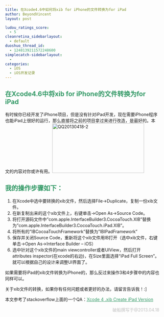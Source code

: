 ```yaml
---
title: 在Xcode4.6中如何将xib for iPhone的文件转换为for iPad
author: BeyondVincent
layout: post

ludou_ratings_score:
  - 5
cleanretina_sidebarlayout:
  - default
duoshuo_thread_id:
  - 1248139211572248600
simplecatch-sidebarlayout:
  - 
categories:
  - iOS
  - iOS开发记录
---
```

## **<span style="color: #339966;">在Xcode4.6中将xib for iPhone的文件转换为for iPad</span>**

有时候你已经开发了iPhone项目，但是没有针对iPad开发，现在需要iPhone程序也能iPad上很好的运行，那么直接将之前的项目拿过来进行改造，是最好的。本文的内容对你或许有用。[<img class="alignright size-medium wp-image-372" alt="QQ20130418-2" src="http://beyondvincent.com/wp-content/uploads/2013/04/QQ20130418-2-300x162.png" width="300" height="162" />][1]

## **<span style="color: #339966;">我的操作步骤如下：</span>**

1.  在Xcode中选中要转换的xib文件，然后选择File->Duplicate，复制一份xib文件。
2.  在新复制出来的这个xib文件上，右键单击->Open As->Source Code。
3.  将打开源码文件中&#8221;com.apple.InterfaceBuilder3.CocoaTouch.XIB&#8221;替换为&#8221;com.apple.InterfaceBuilder3.CocoaTouch.iPad.XIB&#8221;。
4.  将所有的&#8221;IBCocoaTouchFramework&#8221;替换为&#8221;IBIPadFramework&#8221;
5.  保存并关闭Source Code，重新将这个xib文件用IB打开（选中xib文件，右键单击->Open As->Interface Builder &#8211; iOS）
6.  选中针对这个xib文件的main viewcontroller或者UIView，然后打开attributes inspector(在xcode的右边)，在Size里面选择“iPad Full Screen”。就可以根据自己的设计来调整UI界面了。

如果需要将iPad的xib文件转换为iPhone的，那么反过来操作3和4步骤中的内容也同样可以。

关于xib文件的转换，如果你有任何问题或者更好的办法，请留言告诉我！:]

本文参考了stackoverflow上面的一个QA：<span style="text-decoration: underline;"><span style="color: #339966;"><a href="http://stackoverflow.com/questions/5347198/xcode-4-xib-create-ipad-version" target="_blank"><span style="color: #339966; text-decoration: underline;">Xcode 4 .xib Create iPad Version</span></a></span></span>

<p style="text-align: right;">
  <span style="color: #c0c0c0;">破船撰写于@2013.04.18</span>
</p>

 [1]: http://beyondvincent.com/wp-content/uploads/2013/04/QQ20130418-2.png